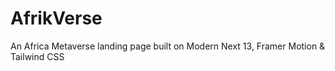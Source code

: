 # AfrikVerse
An Africa Metaverse landing page built on Modern Next 13, Framer Motion &amp; Tailwind CSS
